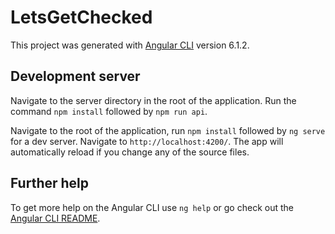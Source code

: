 # LetsGetChecked

This project was generated with [Angular CLI](https://github.com/angular/angular-cli) version 6.1.2.

## Development server

Navigate to the server directory in the root of the application. Run the  command `npm install` followed by `npm run api`.


Navigate to  the root of the application, run `npm install` followed by `ng serve` for a dev server. Navigate to `http://localhost:4200/`. The app will automatically reload if you change any of the source files.


## Further help

To get more help on the Angular CLI use `ng help` or go check out the [Angular CLI README](https://github.com/angular/angular-cli/blob/master/README.md).
